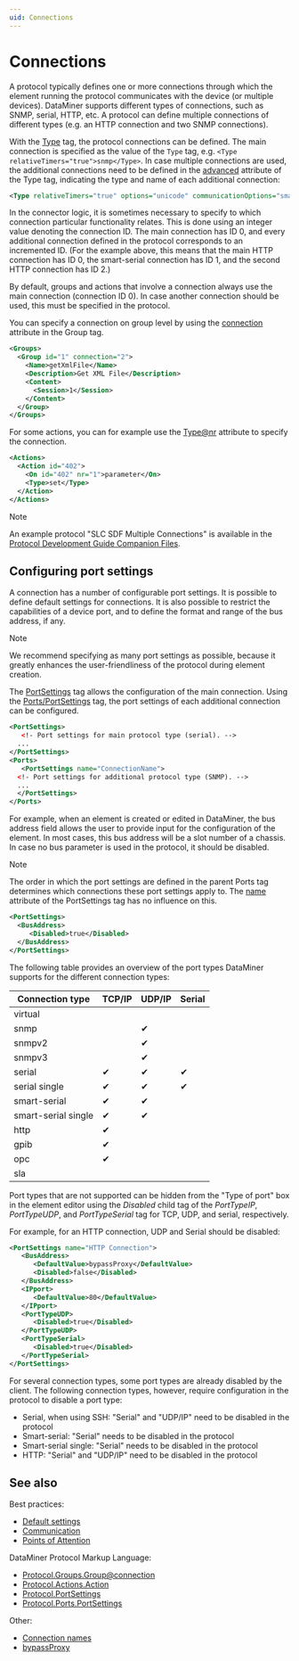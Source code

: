 ```yaml
---
uid: Connections
---
```


# Connections

A protocol typically defines one or more connections through which the element running the protocol communicates with the device (or multiple devices). DataMiner supports different types of connections, such as SNMP, serial, HTTP, etc. A protocol can define multiple connections of different types (e.g. an HTTP connection and two SNMP connections).

With the [Type](xref:Protocol.Type) tag, the protocol connections can be defined. The main connection is specified as the value of the `Type` tag, e.g. `<Type relativeTimers="true">snmp</Type>`. In case multiple connections are used, the additional connections need to be defined in the [advanced](xref:Protocol.Type-advanced) attribute of the Type tag, indicating the type and name of each additional connection:

```xml
<Type relativeTimers="true" options="unicode" communicationOptions="smartIPHeader" advanced="smart-serial:IP Connection - POST Messages;http:HTTP Connection - Master">http</Type>
```

In the connector logic, it is sometimes necessary to specify to which connection particular functionality relates. This is done using an integer value denoting the connection ID. The main connection has ID 0, and every additional connection defined in the protocol corresponds to an incremented ID. (For the example above, this means that the main HTTP connection has ID 0, the smart-serial connection has ID 1, and the second HTTP connection has ID 2.)

By default, groups and actions that involve a connection always use the main connection (connection ID 0). In case another connection should be used, this must be specified in the protocol.

You can specify a connection on group level by using the [connection](xref:Protocol.Groups.Group-connection) attribute in the Group tag.

```xml
<Groups>
  <Group id="1" connection="2">
    <Name>getXmlFile</Name>
    <Description>Get XML File</Description>
    <Content>
      <Session>1</Session>
    </Content>
  </Group>
</Groups>
```

For some actions, you can for example use the [Type@nr](xref:Protocol.Actions.Action.Type-nr) attribute to specify the connection.

```xml
<Actions>
  <Action id="402">
    <On id="402" nr="1">parameter</On>
    <Type>set</Type>
  </Action>
</Actions>
```

> [!NOTE]
> An example protocol "SLC SDF Multiple Connections" is available in the [Protocol Development Guide Companion Files](https://community.dataminer.services/documentation/protocol-development-guide-companion-files/).

## Configuring port settings

A connection has a number of configurable port settings. It is possible to define default settings for connections. It is also possible to restrict the capabilities of a device port, and to define the format and range of the bus address, if any.

> [!NOTE]
> We recommend specifying as many port settings as possible, because it greatly enhances the user-friendliness of the protocol during element creation.

The [PortSettings](xref:Protocol.PortSettings) tag allows the configuration of the main connection. Using the [Ports/PortSettings](xref:Protocol.Ports.PortSettings) tag, the port settings of each additional connection can be configured.

```xml
<PortSettings>
   <!- Port settings for main protocol type (serial). -->
  ...
</PortSettings>
<Ports>
   <PortSettings name="ConnectionName">
  <!- Port settings for additional protocol type (SNMP). -->
  ...
  </PortSettings>
</Ports>
```

For example, when an element is created or edited in DataMiner, the bus address field allows the user to provide input for the configuration of the element. In most cases, this bus address will be a slot number of a chassis. In case no bus parameter is used in the protocol, it should be disabled.

> [!NOTE]
> The order in which the port settings are defined in the parent Ports tag determines which connections these port settings apply to. The [name](xref:Protocol.PortSettings-name) attribute of the PortSettings tag has no influence on this.

```xml
<PortSettings>
  <BusAddress>
     <Disabled>true</Disabled>
  </BusAddress>
</PortSettings>
```

The following table provides an overview of the port types DataMiner supports for the different connection types:

|Connection type|TCP/IP|UDP/IP|Serial|
|--- |--- |--- |--- |
|virtual||||
|snmp||&#10004;||
|snmpv2||&#10004;||
|snmpv3||&#10004;||
|serial|&#10004;|&#10004;|&#10004;|
|serial single|&#10004;|&#10004;|&#10004;|
|smart-serial|&#10004;|&#10004;||
|smart-serial single|&#10004;|&#10004;||
|http|&#10004;|||
|gpib|&#10004;|||
|opc|&#10004;|||
|sla||||

Port types that are not supported can be hidden from the "Type of port" box in the element editor using the *Disabled* child tag of the *PortTypeIP*, *PortTypeUDP*, and *PortTypeSerial* tag for TCP, UDP, and serial, respectively.

For example, for an HTTP connection, UDP and Serial should be disabled:

```xml
<PortSettings name="HTTP Connection">
   <BusAddress>
      <DefaultValue>bypassProxy</DefaultValue>
      <Disabled>false</Disabled>
   </BusAddress>
   <IPport>
      <DefaultValue>80</DefaultValue>
   </IPport>
   <PortTypeUDP>
      <Disabled>true</Disabled>
   </PortTypeUDP>
   <PortTypeSerial>
      <Disabled>true</Disabled>
   </PortTypeSerial>
</PortSettings>
```

For several connection types, some port types are already disabled by the client. The following connection types, however, require configuration in the protocol to disable a port type:

- Serial, when using SSH: "Serial" and "UDP/IP" need to be disabled in the protocol
- Smart-serial: "Serial" needs to be disabled in the protocol
- Smart-serial single: "Serial" needs to be disabled in the protocol
- HTTP: "Serial" and "UDP/IP" need to be disabled in the protocol

## See also

Best practices:

- [Default settings](xref:Default_settings)
- [Communication](xref:Communication1)
- [Points of Attention](xref:Skyline_Driver_Passport_Platform)

DataMiner Protocol Markup Language:

- [Protocol.Groups.Group@connection](xref:Protocol.Groups.Group-connection)
- [Protocol.Actions.Action](xref:Protocol.Actions.Action)
- [Protocol.PortSettings](xref:Protocol.PortSettings)
- [Protocol.Ports.PortSettings](xref:Protocol.Ports.PortSettings)

Other:

- [Connection names](xref:Connection_names)
- [bypassProxy](xref:ConnectionsHttpElementConfiguration)
